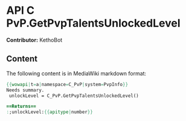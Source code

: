 # API C PvP.GetPvpTalentsUnlockedLevel

**Contributor:** KethoBot

## Content

The following content is in MediaWiki markdown format:

```mediawiki
{{wowapi|t=a|namespace=C_PvP|system=PvpInfo}}
Needs summary.
 unlockLevel = C_PvP.GetPvpTalentsUnlockedLevel()

==Returns==
:;unlockLevel:{{apitype|number}}
```